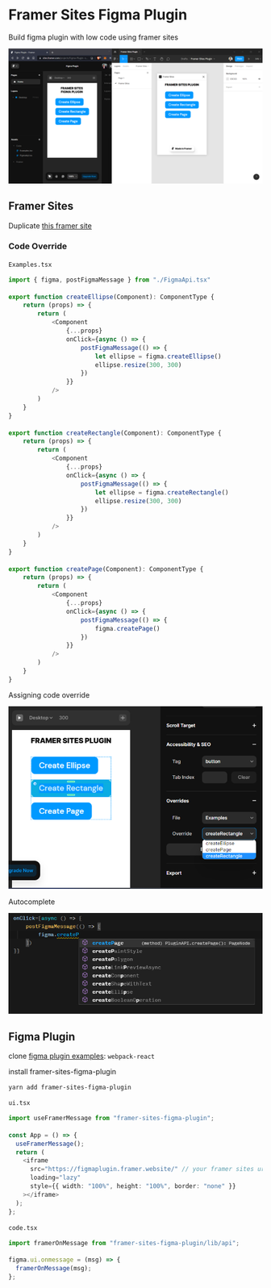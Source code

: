 # Framer Sites Figma Plugin 

Build figma plugin with low code using framer sites

![screen](screenshot.png)

## Framer Sites

Duplicate [this framer site](https://sites.framer.com/projects/new?duplicate=sUTqiLD13aV9nhuIt1gz)

### Code Override

`Examples.tsx`

```typescript
import { figma, postFigmaMessage } from "./FigmaApi.tsx"

export function createEllipse(Component): ComponentType {
    return (props) => {
        return (
            <Component
                {...props}
                onClick={async () => {
                    postFigmaMessage(() => {
                        let ellipse = figma.createEllipse()
                        ellipse.resize(300, 300)
                    })
                }}
            />
        )
    }
}

export function createRectangle(Component): ComponentType {
    return (props) => {
        return (
            <Component
                {...props}
                onClick={async () => {
                    postFigmaMessage(() => {
                        let ellipse = figma.createRectangle()
                        ellipse.resize(300, 300)
                    })
                }}
            />
        )
    }
}

export function createPage(Component): ComponentType {
    return (props) => {
        return (
            <Component
                {...props}
                onClick={async () => {
                    postFigmaMessage(() => {
                        figma.createPage()
                    })
                }}
            />
        )
    }
}
```

Assigning code override

![assign](assign.png)

Autocomplete

![autocomplete](autocomplete.png)

## Figma Plugin

clone [figma plugin examples](https://github.com/figma/plugin-samples/tree/master/webpack-react): `webpack-react`

install framer-sites-figma-plugin

```
yarn add framer-sites-figma-plugin
```

`ui.tsx`

```typescript
import useFramerMessage from "framer-sites-figma-plugin";

const App = () => {
  useFramerMessage();
  return (
    <iframe
      src="https://figmaplugin.framer.website/" // your framer sites url
      loading="lazy"
      style={{ width: "100%", height: "100%", border: "none" }}
    ></iframe>
  );
};
```

`code.tsx`

```typescript
import framerOnMessage from "framer-sites-figma-plugin/lib/api";

figma.ui.onmessage = (msg) => {
  framerOnMessage(msg);
};
```
